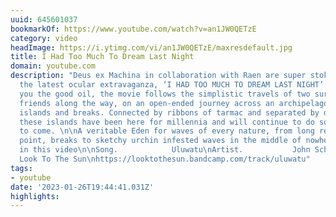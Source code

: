 ```yaml
---
uuid: 645601037
bookmarkOf: https://www.youtube.com/watch?v=an1JW0QETzE
category: video
headImage: https://i.ytimg.com/vi/an1JW0QETzE/maxresdefault.jpg
title: I Had Too Much To Dream Last Night
domain: youtube.com
description: "Deus ex Machina in collaboration with Raen are super stoked to present
  the latest ocular extravaganza, ‘I HAD TOO MUCH TO DREAM LAST NIGHT’.\n\nTo give
  you the good oil, the movie follows the simplistic travels of two surfers, meeting
  friends along the way, on an open-ended journey across an archipelago littered with
  islands and breaks. Connected by ribbons of tarmac and separated by deep ocean valleys
  these islands have been here for millennia and will continue to do so for millennia
  to come. \n\nA veritable Eden for waves of every nature, from long reeling glassy
  point, breaks to sketchy urchin infested waves in the middle of nowhere.\n\nMusic
  in this video\n\nSong.            Uluwatu\nArtist.           John Schroeder and
  Look To The Sun\nhttps://looktothesun.bandcamp.com/track/uluwatu"
tags:
- youtube
date: '2023-01-26T19:44:41.031Z'
highlights:
---
```



